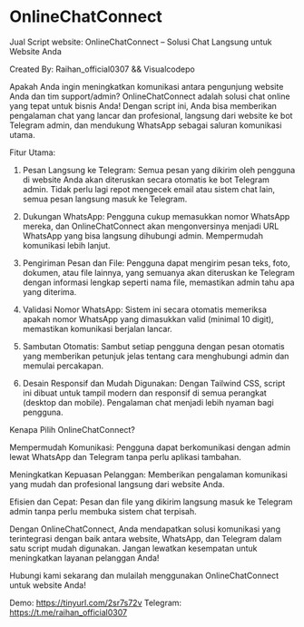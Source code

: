 # OnlineChatConnect

Jual Script website: OnlineChatConnect – Solusi Chat Langsung untuk Website Anda

Created By: Raihan_official0307 && Visualcodepo

Apakah Anda ingin meningkatkan komunikasi antara pengunjung website Anda dan tim support/admin? OnlineChatConnect adalah solusi chat online yang tepat untuk bisnis Anda! Dengan script ini, Anda bisa memberikan pengalaman chat yang lancar dan profesional, langsung dari website ke bot Telegram admin, dan mendukung WhatsApp sebagai saluran komunikasi utama.

Fitur Utama:

1. Pesan Langsung ke Telegram: Semua pesan yang dikirim oleh pengguna di website Anda akan diteruskan secara otomatis ke bot Telegram admin. Tidak perlu lagi repot mengecek email atau sistem chat lain, semua pesan langsung masuk ke Telegram.


2. Dukungan WhatsApp: Pengguna cukup memasukkan nomor WhatsApp mereka, dan OnlineChatConnect akan mengonversinya menjadi URL WhatsApp yang bisa langsung dihubungi admin. Mempermudah komunikasi lebih lanjut.


3. Pengiriman Pesan dan File: Pengguna dapat mengirim pesan teks, foto, dokumen, atau file lainnya, yang semuanya akan diteruskan ke Telegram dengan informasi lengkap seperti nama file, memastikan admin tahu apa yang diterima.


4. Validasi Nomor WhatsApp: Sistem ini secara otomatis memeriksa apakah nomor WhatsApp yang dimasukkan valid (minimal 10 digit), memastikan komunikasi berjalan lancar.


5. Sambutan Otomatis: Sambut setiap pengguna dengan pesan otomatis yang memberikan petunjuk jelas tentang cara menghubungi admin dan memulai percakapan.


6. Desain Responsif dan Mudah Digunakan: Dengan Tailwind CSS, script ini dibuat untuk tampil modern dan responsif di semua perangkat (desktop dan mobile). Pengalaman chat menjadi lebih nyaman bagi pengguna.



Kenapa Pilih OnlineChatConnect?

Mempermudah Komunikasi: Pengguna dapat berkomunikasi dengan admin lewat WhatsApp dan Telegram tanpa perlu aplikasi tambahan.

Meningkatkan Kepuasan Pelanggan: Memberikan pengalaman komunikasi yang mudah dan profesional langsung dari website Anda.

Efisien dan Cepat: Pesan dan file yang dikirim langsung masuk ke Telegram admin tanpa perlu membuka sistem chat terpisah.


Dengan OnlineChatConnect, Anda mendapatkan solusi komunikasi yang terintegrasi dengan baik antara website, WhatsApp, dan Telegram dalam satu script mudah digunakan. Jangan lewatkan kesempatan untuk meningkatkan layanan pelanggan Anda!

Hubungi kami sekarang dan mulailah menggunakan OnlineChatConnect untuk website Anda!

Demo: https://tinyurl.com/2sr7s72v
Telegram: https://t.me/raihan_official0307
